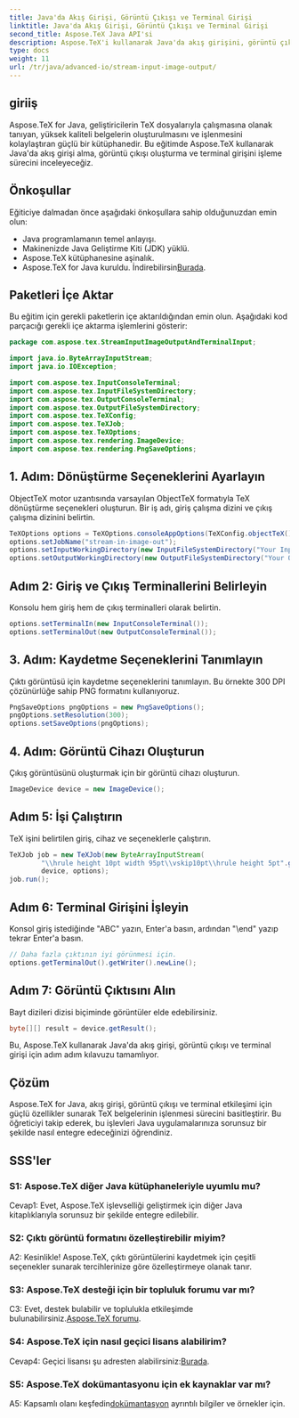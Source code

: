 ```yaml
---
title: Java'da Akış Girişi, Görüntü Çıkışı ve Terminal Girişi
linktitle: Java'da Akış Girişi, Görüntü Çıkışı ve Terminal Girişi
second_title: Aspose.TeX Java API'si
description: Aspose.TeX'i kullanarak Java'da akış girişini, görüntü çıkışını ve terminal girişini öğrenin. Sorunsuz entegrasyon için kapsamlı bir eğitim.
type: docs
weight: 11
url: /tr/java/advanced-io/stream-input-image-output/
---
```

## giriiş

Aspose.TeX for Java, geliştiricilerin TeX dosyalarıyla çalışmasına olanak tanıyan, yüksek kaliteli belgelerin oluşturulmasını ve işlenmesini kolaylaştıran güçlü bir kütüphanedir. Bu eğitimde Aspose.TeX kullanarak Java'da akış girişi alma, görüntü çıkışı oluşturma ve terminal girişini işleme sürecini inceleyeceğiz.

## Önkoşullar

Eğiticiye dalmadan önce aşağıdaki önkoşullara sahip olduğunuzdan emin olun:

- Java programlamanın temel anlayışı.
- Makinenizde Java Geliştirme Kiti (JDK) yüklü.
- Aspose.TeX kütüphanesine aşinalık.
-  Aspose.TeX for Java kuruldu. İndirebilirsin[Burada](https://releases.aspose.com/tex/java/).

## Paketleri İçe Aktar

Bu eğitim için gerekli paketlerin içe aktarıldığından emin olun. Aşağıdaki kod parçacığı gerekli içe aktarma işlemlerini gösterir:

```java
package com.aspose.tex.StreamInputImageOutputAndTerminalInput;

import java.io.ByteArrayInputStream;
import java.io.IOException;

import com.aspose.tex.InputConsoleTerminal;
import com.aspose.tex.InputFileSystemDirectory;
import com.aspose.tex.OutputConsoleTerminal;
import com.aspose.tex.OutputFileSystemDirectory;
import com.aspose.tex.TeXConfig;
import com.aspose.tex.TeXJob;
import com.aspose.tex.TeXOptions;
import com.aspose.tex.rendering.ImageDevice;
import com.aspose.tex.rendering.PngSaveOptions;
```

## 1. Adım: Dönüştürme Seçeneklerini Ayarlayın

ObjectTeX motor uzantısında varsayılan ObjectTeX formatıyla TeX dönüştürme seçenekleri oluşturun. Bir iş adı, giriş çalışma dizini ve çıkış çalışma dizinini belirtin.

```java
TeXOptions options = TeXOptions.consoleAppOptions(TeXConfig.objectTeX());
options.setJobName("stream-in-image-out");
options.setInputWorkingDirectory(new InputFileSystemDirectory("Your Input Directory"));
options.setOutputWorkingDirectory(new OutputFileSystemDirectory("Your Output Directory"));
```

## Adım 2: Giriş ve Çıkış Terminallerini Belirleyin

Konsolu hem giriş hem de çıkış terminalleri olarak belirtin.

```java
options.setTerminalIn(new InputConsoleTerminal());
options.setTerminalOut(new OutputConsoleTerminal());
```

## 3. Adım: Kaydetme Seçeneklerini Tanımlayın

Çıktı görüntüsü için kaydetme seçeneklerini tanımlayın. Bu örnekte 300 DPI çözünürlüğe sahip PNG formatını kullanıyoruz.

```java
PngSaveOptions pngOptions = new PngSaveOptions();
pngOptions.setResolution(300);
options.setSaveOptions(pngOptions);
```

## 4. Adım: Görüntü Cihazı Oluşturun

Çıkış görüntüsünü oluşturmak için bir görüntü cihazı oluşturun.

```java
ImageDevice device = new ImageDevice();
```

## Adım 5: İşi Çalıştırın

TeX işini belirtilen giriş, cihaz ve seçeneklerle çalıştırın.

```java
TeXJob job = new TeXJob(new ByteArrayInputStream(
        "\\hrule height 10pt width 95pt\\vskip10pt\\hrule height 5pt".getBytes("ASCII")),
        device, options);
job.run();
```

## Adım 6: Terminal Girişini İşleyin

Konsol giriş istediğinde "ABC" yazın, Enter'a basın, ardından "\end" yazıp tekrar Enter'a basın.

```java
// Daha fazla çıktının iyi görünmesi için.
options.getTerminalOut().getWriter().newLine();
```

## Adım 7: Görüntü Çıktısını Alın

Bayt dizileri dizisi biçiminde görüntüler elde edebilirsiniz.

```java
byte[][] result = device.getResult();
```

Bu, Aspose.TeX kullanarak Java'da akış girişi, görüntü çıkışı ve terminal girişi için adım adım kılavuzu tamamlıyor.

## Çözüm

Aspose.TeX for Java, akış girişi, görüntü çıkışı ve terminal etkileşimi için güçlü özellikler sunarak TeX belgelerinin işlenmesi sürecini basitleştirir. Bu öğreticiyi takip ederek, bu işlevleri Java uygulamalarınıza sorunsuz bir şekilde nasıl entegre edeceğinizi öğrendiniz.

## SSS'ler

### S1: Aspose.TeX diğer Java kütüphaneleriyle uyumlu mu?

Cevap1: Evet, Aspose.TeX işlevselliği geliştirmek için diğer Java kitaplıklarıyla sorunsuz bir şekilde entegre edilebilir.

### S2: Çıktı görüntü formatını özelleştirebilir miyim?

A2: Kesinlikle! Aspose.TeX, çıktı görüntülerini kaydetmek için çeşitli seçenekler sunarak tercihlerinize göre özelleştirmeye olanak tanır.

### S3: Aspose.TeX desteği için bir topluluk forumu var mı?

 C3: Evet, destek bulabilir ve toplulukla etkileşimde bulunabilirsiniz.[Aspose.TeX forumu](https://forum.aspose.com/c/tex/47).

### S4: Aspose.TeX için nasıl geçici lisans alabilirim?

 Cevap4: Geçici lisansı şu adresten alabilirsiniz:[Burada](https://purchase.aspose.com/temporary-license/).

### S5: Aspose.TeX dokümantasyonu için ek kaynaklar var mı?

 A5: Kapsamlı olanı keşfedin[dokümantasyon](https://reference.aspose.com/tex/java/) ayrıntılı bilgiler ve örnekler için.